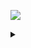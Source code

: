 ![](https://komarev.com/ghpvc/?username=notcarlton)
<details>
<summary></summary>
<a href="https://discord.com/users/1064895047759314946">
  <img src="https://lanyard-profile-readme.vercel.app/api/1064895047759314946" align="left" />
</a>


![](https://github-readme-stats.vercel.app/api/top-langs/?username=notcarlton&theme=dark)
  ![](https://github-readme-stats.vercel.app/api/top-langs/?username=JiayiSoftware&theme=dark)

![](https://github-readme-stats.vercel.app/api?username=notcarlton&show_icons=true&theme=dark)
</details>
